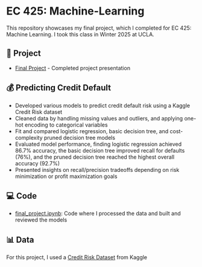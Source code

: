 # EC 425: Machine-Learning
This repository showcases my final project, which I completed for EC 425: Machine Learning. I took this class in Winter 2025 at UCLA.

## 📄 Project
- [Final Project](https://github.com/kmanu15/EC-425T-Machine-Learning/blob/main/Final%20Project.pdf) - Completed project presentation 

## 💰 Predicting Credit Default
-	Developed various models to predict credit default risk using a Kaggle Credit Risk dataset
-	Cleaned data by handling missing values and outliers, and applying one-hot encoding to categorical variables
-	Fit and compared logistic regression, basic decision tree, and cost-complexity pruned decision tree models
-	Evaluated model performance, finding logistic regression achieved 86.7% accuracy, the basic decision tree improved recall for defaults (76%), and the pruned decision tree reached the highest overall accuracy (92.7%)
-	Presented insights on recall/precision tradeoffs depending on risk minimization or profit maximization goals

## 💻 Code
- [final_project.ipynb](https://github.com/kmanu15/EC-425T-Machine-Learning/blob/main/final_project.ipynb): Code where I processed the data and built and reviewed the models

## 📊 Data
For this project, I used a [Credit Risk Dataset](https://www.kaggle.com/datasets/laotse/credit-risk-dataset/data) from Kaggle
